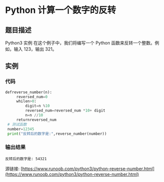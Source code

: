 # Python 计算一个数字的反转

## 题目描述
Python3 实例
在这个例子中，我们将编写一个 Python 函数来反转一个整数。例如，输入 123，输出 321。

## 实例
### 代码
```python
defreverse_number(n):
     reversed_num=0
     whilen>0:
         digit=n %10
         reversed_num=reversed_num *10+ digit
         n=n //10
     returnreversed_num
 # 测试函数
 number=12345
 print("反转后的数字是:",reverse_number(number))
```
### 输出结果
```
反转后的数字是: 54321
```
源链接: [https://www.runoob.com/python3/python-reverse-number.html](https://www.runoob.com/python3/python-reverse-number.html)